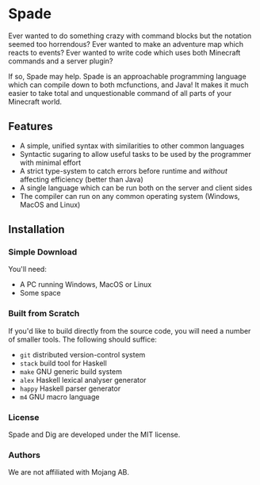 # Spade

Ever wanted to do something crazy with command blocks but the notation seemed too horrendous?
Ever wanted to make an adventure map which reacts to events?
Ever wanted to write code which uses both Minecraft commands and a server plugin?

If so, Spade may help.
Spade is an approachable programming language which can compile down to both mcfunctions, and Java!
It makes it much easier to take total and unquestionable command of all parts of your Minecraft world.

## Features

- A simple, unified syntax with similarities to other common languages
- Syntactic sugaring to allow useful tasks to be used by the programmer with minimal effort
- A strict type-system to catch errors before runtime and _without_ affecting efficiency (better than Java)
- A single language which can be run both on the server and client sides
- The compiler can run on any common operating system (Windows, MacOS and Linux)

## Installation

### Simple Download

You'll need:

- A PC running Windows, MacOS or Linux
- Some space

### Built from Scratch

If you'd like to build directly from the source code, you will need a number of smaller tools.
The following should suffice:

- `git` distributed version-control system
- `stack` build tool for Haskell
- `make` GNU generic build system
- `alex` Haskell lexical analyser generator
- `happy` Haskell parser generator
- `m4` GNU macro language

### License 

Spade and Dig are developed under the MIT license.

### Authors

We are not affiliated with Mojang AB.
